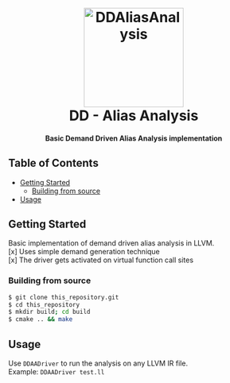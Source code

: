 <h1 align="center">
  <br>
  <a href="#"><img src="https://i.ibb.co/0qFhJ3j/4b907629-0d89-41f5-be73-9b17969abfaa-200x200.png" alt="DDAliasAnalysis" width="200"></a>
  <br>
  DD - Alias Analysis
  <br>
</h1>

<h4 align="center">Basic Demand Driven Alias Analysis implementation</h4>


## Table of Contents

- [Getting Started](#getting-started)
  - [Building from source](#build-from-source)
- [Usage](#usage)

## Getting Started

Basic implementation of demand driven alias analysis in LLVM.   
[x] Uses simple demand generation technique   
[x] The driver gets activated on virtual function call sites   

### Building from source
```sh
$ git clone this_repository.git
$ cd this_repository
$ mkdir build; cd build
$ cmake .. && make
```

## Usage
Use ```DDAADriver``` to run the analysis on any LLVM IR file.    
Example: ```DDAADriver test.ll```    
